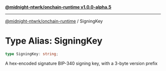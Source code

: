 [**@midnight-ntwrk/onchain-runtime v1.0.0-alpha.5**](../README.md)

***

[@midnight-ntwrk/onchain-runtime](../globals.md) / SigningKey

# Type Alias: SigningKey

```ts
type SigningKey: string;
```

A hex-encoded signature BIP-340 signing key, with a 3-byte version prefix
